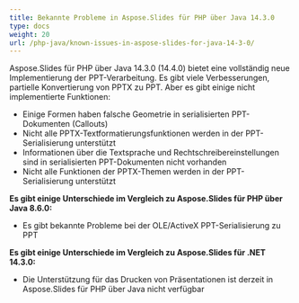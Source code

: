 ```yaml
---
title: Bekannte Probleme in Aspose.Slides für PHP über Java 14.3.0
type: docs
weight: 20
url: /php-java/known-issues-in-aspose-slides-for-java-14-3-0/
---
```


Aspose.Slides für PHP über Java 14.3.0 (14.4.0) bietet eine vollständig neue Implementierung der PPT-Verarbeitung. Es gibt viele Verbesserungen, partielle Konvertierung von PPTX zu PPT. Aber es gibt einige nicht implementierte Funktionen:

- Einige Formen haben falsche Geometrie in serialisierten PPT-Dokumenten (Callouts)
- Nicht alle PPTX-Textformatierungsfunktionen werden in der PPT-Serialisierung unterstützt
- Informationen über die Textsprache und Rechtschreibereinstellungen sind in serialisierten PPT-Dokumenten nicht vorhanden
- Nicht alle Funktionen der PPTX-Themen werden in der PPT-Serialisierung unterstützt

**Es gibt einige Unterschiede im Vergleich zu Aspose.Slides für PHP über Java 8.6.0:**

- Es gibt bekannte Probleme bei der OLE/ActiveX PPT-Serialisierung zu PPT

**Es gibt einige Unterschiede im Vergleich zu Aspose.Slides für .NET 14.3.0:**

- Die Unterstützung für das Drucken von Präsentationen ist derzeit in Aspose.Slides für PHP über Java nicht verfügbar